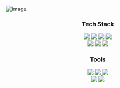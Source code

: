 ![image](https://github.com/yumiko-kor/yumiko-kor/assets/78920416/0aaa130c-7819-4cc7-8011-a39127412ca2)

<div align=center><h3>Tech Stack</h1></div>

<div align=center> 
  <img src="https://img.shields.io/badge/JavaScript-F7DF1E?style=flat-square&logo=JavaScript&logoColor=white"/></a>
  <img src="https://img.shields.io/badge/React-61DAFB?style=flat-square&logo=React&logoColor=white"/></a>
  <img src="https://img.shields.io/badge/Python-3766AB?style=flat-square&logo=Python&logoColor=white"/></a>
  <img src="https://img.shields.io/badge/java-007396?style=flat-square&logo=java&logoColor=white"> 
  <br>
  
  <img src="https://img.shields.io/badge/mysql-4479A1?style=flat-square&logo=mysql&logoColor=white"> 
  <img src="https://img.shields.io/badge/oracle-F80000?style=flat-square&logo=oracle&logoColor=white">  
  <img src="https://img.shields.io/badge/Ubuntu-E95420?style=flat-square&logo=Ubuntu&logoColor=black"> 
  <br>
</div>

<div align=center><h3>Tools</h1></div>
<div align=center> 
 <img src="https://img.shields.io/badge/GitHub-181717?style=flat&logo=GitHub&logoColor=FFFFFF">
 <a href="https://verbose-track-580.notion.site/Computer-Engineering-with-YHM-f9501b16f1cc46e6a688c66d66a0058f">
  <img src="https://img.shields.io/badge/Notion-000000?style=flat&logo=Notion&logoColor=white" />
 </a>
 <img src="https://img.shields.io/badge/Figma-F24E1E?style=flat&logo=Figma&logoColor=FFFFFF">  
   <br/>   
 <img src="https://img.shields.io/badge/Visual Studio Code-007ACC?style=flat&logo=Visual Studio Code&logoColor=FFFFFF">
 <img src="https://img.shields.io/badge/Eclipse IDE-2C2255?style=flat&logo=Eclipse IDE&logoColor=FFFFFF"> 
 <br/>
</div>
